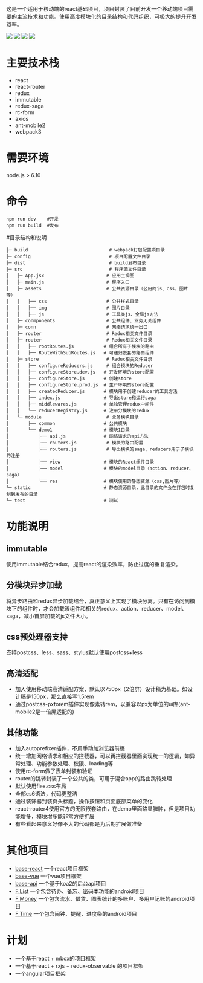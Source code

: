 这是一个适用于移动端的react基础项目，项目封装了目前开发一个移动端项目需要的主流技术和功能。使用高度模块化的目录结构和代码组织，可极大的提升开发效率。

![](https://img.shields.io/badge/react-15.6.2-60dafb.svg)
![](https://img.shields.io/badge/redux-3.7.0-red.svg)
![](https://img.shields.io/badge/reacrRouter-4.2.2-blue.svg)
![](https://img.shields.io/badge/reduxSaga-0.15.4-4183c4.svg)

# 主要技术栈
- react
- react-router
- redux
- immutable
- redux-saga
- rc-form
- axios
- ant-mobile2
- webpack3

# 需要环境
node.js > 6.10

# 命令
```
npm run dev    #开发
npm run build  #发布
```

#目录结构和说明

```
├─ build                              # webpack打包配置项目录
├─ config                             # 项目配置文件目录
├─ dist                               # build发布目录
├─ src                                # 程序源文件目录
│   ├─ App.jsx                       # 应用主视图
│   ├─ main.js                       # 程序入口
│   ├─ assets                        # 公共资源目录（公用的js、css、图片等）
│   │   ├── css                      # 公共样式目录
│   │   ├── img                      # 图片目录
│   │   ├── js                       # 工具类js、全局js方法
│   ├─ conmponents                   # 公共组件、业务无关组件
│   ├─ conn                          # 网络请求统一出口
│   ├─ router                        # Redux相关文件目录
│   ├─ router                        # Redux相关文件目录
│   │   ├── rootRoutes.js           # 组合所有子模块的路由
│   │   ├── RouteWithSubRoutes.js   # 可递归嵌套的路由组件
│   ├─ store                         # Redux相关文件目录
│   │   ├── configureReducers.js     # 组合模块的Reducer
│   │   ├── configureStore.dev.js   # 开发环境的store配置
│   │   ├── configureStore.js       # 创建store
│   │   ├── configureStore.prod.js  # 生产环境的store配置
│   │   ├── createdReducer.js       # 模块用于创建reducer的工具方法
│   │   ├── index.js                # 导出store和运行saga
│   │   ├── middlewares.js          # 单独管理redux中间件
│   │   └── reducerRegistry.js      # 注册分模块的redux
│   └─ module                        # 业务模块目录
│       ├── common                  # 公共模块
│       └── demo1                   # 模块1目录
│           ├── api.js              # 网络请求的api方法
│           ├── routers.js           # 模块的路由配置
│           ├── routers.js           # 导出模块的saga、reducers用于子模块的注册
│           ├── view                # 模块的React组件目录
│           ├── model               # 模块的model目录（action、reducer、saga）
│           └── res                 # 模块使用的静态资源（css,图片等）
└─ static                           # 静态资源目录，此目录的文件会在打包时复制到发布的目录
└─ test                             # 测试
```

# 功能说明

## immutable
使用immutable结合redux，提高react的渲染效率，防止过度的重复渲染。

## 分模块异步加载
将异步路由和redux异步加载结合，真正意义上实现了模块分离。只有在访问到模块下的组件时，才会加载该组件和相关的redux、action、reducer、model、saga，减小首屏加载的js文件大小。

## css预处理器支持
支持postcss、less、sass、stylus默认使用postcss+less

## 高清适配
- 加入使用移动端高清适配方案，默认以750px（2倍屏）设计稿为基础。如设计稿是150px，那么直接写1.5rem
- 通过postcss-pxtorem插件实现像素转rem，以兼容以px为单位的ui库(ant-mobile2是一倍屏适配的)

## 其他功能
- 加入autoprefixer插件，不用手动加浏览器前缀
- 统一增加网络请求和相应的拦截器，可以再拦截器里面实现统一的逻辑，如异常处理、功能参数处理、权限、loading等
- 使用rc-form做了表单封装和验证
- router的跳转封装了一个公共的类，可用于混合app的路由跳转处理
- 默认使用flex.css布局
- 全部es6语法，代码更整洁
- 通过装饰器封装页头标题，操作按钮和页面底部菜单的变化
- react-router4使用官方的无限嵌套路由，在demo里面略显臃肿，但是项目功能增多，模块增多能非常方便扩展
- 有些看起来意义好像不大的代码都是为后期扩展做准备

# 其他项目
- [base-react](https://github.com/ccqiuqiu/base-react) 一个react项目框架 
- [base-vue](https://github.com/ccqiuqiu/base-vue) 一个vue项目框架 
- [base-api](https://github.com/ccqiuqiu/base-api) 一个基于koa2的后台api项目
- [F.List](https://github.com/ccqiuqiu/F.List) 一个包含待办、备忘、密码本功能的android项目
- [F.Money](https://github.com/ccqiuqiu/F.Money) 一个包含流水、借贷、图表统计的多账户、多用户记账的android项目
- [F.Time](https://github.com/ccqiuqiu/F.Time) 一个包含闹钟、提醒、进度条的android项目

# 计划
- 一个基于react + mbox的项目框架
- 一个基于react + rxjs + redux-observable 的项目框架
- 一个angular项目框架
